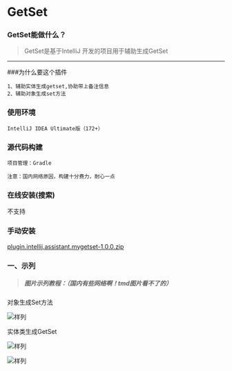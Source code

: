 # GetSet

### GetSet能做什么？

> GetSet是基于IntelliJ 开发的项目用于辅助生成GetSet
  
---

###为什么要这个插件

    1、辅助实体生成getset,协助带上备注信息
    2、辅助对象生成set方法

### 使用环境

`IntelliJ IDEA Ultimate版（172+）`

### 源代码构建

    项目管理：Gradle
    
    注意：国内网络原因，构建十分费力，耐心一点
   
### 在线安装(搜索)

  不支持
 
### 手动安装

 [plugin.intellij.assistant.mygetset-1.0.0.zip](https://raw.githubusercontent.com/Link-Kou/intellij-treeInfotip/master/builds/plugin.intellij.assistant.mygetset-1.0.0.zip)
 
### 一、示列
> ##### 图片示列教程：（国内有些网络啊！tmd图片看不了的）

 对象生成Set方法
 
 ![样列](https://raw.githubusercontent.com/Link-Kou/intellij-treeInfotip/master/image/2020-05-07_19-25-59.gif "样列")

 实体类生成GetSet
 
 ![样列](https://raw.githubusercontent.com/Link-Kou/intellij-treeInfotip/master/image/2020-05-07_19-20-02.jpg "样列")
 
 
 ![样列](https://raw.githubusercontent.com/Link-Kou/intellij-treeInfotip/master/image/2020-05-07_19-18-09.gif "样列")
 

